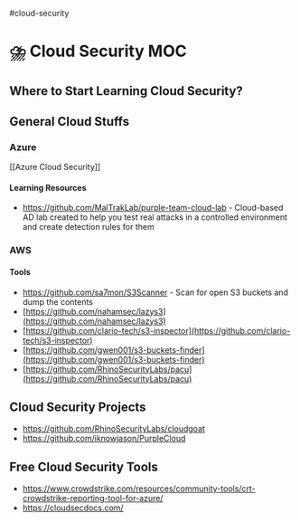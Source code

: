 #cloud-security

# ⛈️ Cloud Security MOC

## Where to Start Learning Cloud Security?

## General Cloud Stuffs

### Azure

[[Azure Cloud Security]]

#### Learning Resources
- https://github.com/MalTrakLab/purple-team-cloud-lab - Cloud-based AD lab created to help you test real attacks in a controlled environment and create detection rules for them

### AWS

#### Tools
- https://github.com/sa7mon/S3Scanner - Scan for open S3 buckets and dump the contents
- [https://github.com/nahamsec/lazys3](https://github.com/nahamsec/lazys3)
- [https://github.com/clario-tech/s3-inspector](https://github.com/clario-tech/s3-inspector)
- [https://github.com/gwen001/s3-buckets-finder](https://github.com/gwen001/s3-buckets-finder)
- [https://github.com/RhinoSecurityLabs/pacu](https://github.com/RhinoSecurityLabs/pacu)


## Cloud Security Projects
- https://github.com/RhinoSecurityLabs/cloudgoat
- https://github.com/iknowjason/PurpleCloud


## Free Cloud Security Tools
- https://www.crowdstrike.com/resources/community-tools/crt-crowdstrike-reporting-tool-for-azure/
- https://cloudsecdocs.com/
